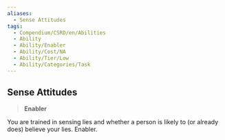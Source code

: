 ```yaml
---
aliases:
  - Sense Attitudes
tags:
  - Compendium/CSRD/en/Abilities
  - Ability
  - Ability/Enabler
  - Ability/Cost/NA
  - Ability/Tier/Low
  - Ability/Categories/Task
---
```

  
    
## Sense Attitudes    
>**Enabler**  
    
You are trained in sensing lies and whether a person is likely to (or already does) believe your lies. Enabler.